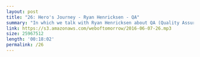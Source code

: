 ```yaml
---
layout: post
title: "26: Hero's Journey - Ryan Henricksen - QA"
summary: "In which we talk with Ryan Henricksen about QA (Quality Assurance) and how he got into it."
link: https://s3.amazonaws.com/weboftomorrow/2016-06-07-26.mp3
size: 25967512
length: '00:18:02'
permalink: /26
---
```

